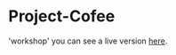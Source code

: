 # Project-Cofee
'workshop' 
you can see a live version [here]( https://mariembenbrahem.github.io/Project-Cofee/).
